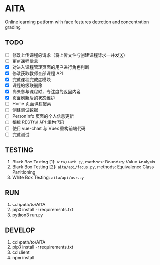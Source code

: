 # AITA

Online learning platform with face features detection and concentration grading.

## TODO

- [ ] 修改上传课程的请求（将上传文件与创建课程请求一并发送）
- [ ] 更新课程信息
- [x] 对进入课程管理页面的用户进行角色判断
- [x] 修改获取教师全部课程 API
- [x] 完成课程完成度模块
- [x] 课程的级联删除
- [x] 尚未参与课程时，专注度的返回内容
- [x] 页面刷新后的状态维护
- [ ] Home 页面课程搜索
- [ ] 创建测试数据
- [ ] PersonInfo 页面的个人信息更新
- [ ] 根据 RESTful API 重构代码
- [ ] 使用 vue-chart 与 Vuex 重构前端代码
- [ ] 完成测试

## TESTING

  1. Black Box Testing [1]: `aita/auth.py`, methods: Boundary Value Analysis
  2. Black Box Testing [2]: `aita/api/focus.py`, methods: Equivalence Class Partitioning
  3. White Box Testing: `aita/api/usr.py`

## RUN

  1. cd /path/to/AITA
  2. pip3 install -r requirements.txt
  3. python3 run.py

## DEVELOP

  1. cd /path/to/AITA
  2. pip3 install -r requirements.txt
  3. cd client
  4. npm install
